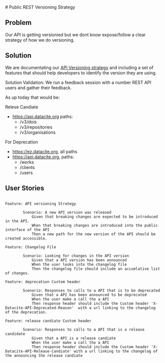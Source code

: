 # Public REST Versioning Strategy 

## Problem

Our API is getting versionied but we dont know expose/follow a clear strategy of how we do versioning.
## Solution 

We are documentating our [API Versioning strategy](/support_doc.md) and including a set of features that should help developers to identify the version they are using.

Solution Validation: We run a feedback session with a number REST API users and gather their feedback.


As up today that would be:

Relese Candiate
- https://api.datacite.org paths:
  - /v3/dois
  - /v3/repositories
  - /v3/organisations

For Deprecation
- https://ez.datacite.org, all paths 
- https://api.datacite.org, paths:
  - /works
  - /clients
  - /users

## User Stories


```cucumber

Feature: API versioning Strategy

        Scenario: A new API version was released
            Given that breaking changes are expected to be introduced in the API.
            When that breaking changes are introduced into the public interface of the API
            Then a new path for the new version of the API should be created accessible.

Feature: Changelog File

        Scenario: Looking for changes in the API version
            Given that a API version has been announced
            When the user looks into the changelog file
            Then the changelog file should include an accumlative list of changes.

Feature: deprecation Custom header

        Scenario: Responses to calls to a API that is to be deprecated
            Given that a API has been announced to be deprecated
            When the user make a call tho a API 
            Then response header should include the Custom header 'X-Datacite-API-Deprecated-Reason'  with a url linking to the changelog of the deprecation.

Feature: release candiate Custom header

        Scenario: Responses to calls to a API that is a release candidate
            Given that a API is a release candiate
            When the user make a call tho a API 
            Then response header should include the Custom header 'X-Datacite-API-Release-Candiate' with a url linking to the changelog of the announcing the release candiate

````


